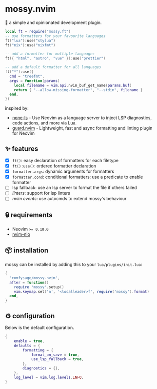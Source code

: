 # mossy.nvim

:mushroom: a simple and opinionated development plugin.

```lua
local ft = require("mossy.ft")
-- use formatters for your favourite languages
ft("lua"):use("stylua")
ft("nix"):use("nixfmt")

-- add a formatter for multiple languages
ft({ "html", "astro", "vue" }):use("prettier")

-- add a default formatter for all languages
ft("*"):use({
  cmd = "treefmt",
  args = function(params)
    local filename = vim.api.nvim_buf_get_name(params.buf)
    return { "--allow-missing-formatter", "--stdin", filename }
  end,
})
```

inspired by:
- [none-ls](https://github.com/nvimtools/none-ls.nvim) - Use Neovim as a language server to inject LSP diagnostics, code actions, and more via Lua.
- [guard.nvim](https://github.com/nvimdev/guard.nvim) - Lightweight, fast and async formatting and linting plugin for Neovim

## :sparkles: features

- [x] `ft()`: easy declaration of formatters for each filetype
- [x] `ft():use()`: ordered formatter declaration
- [x] `formatter.args`: dynamic arguments for formatters
- [x] `formatter.cond`: conditional formatters: use a predicate to enable formatter
- [ ] lsp fallback: use an lsp server to format the file if others failed
- [ ] *linters*: support for lsp linters
- [ ] *nvim events*: use autocmds to extend mossy's behaviour

## :lock: requirements

- Neovim `>= 0.10.0`
- [nvim-nio](https://github.com/nvim-neotest/nvim-nio)

## :package: installation

mossy can be installed by adding this to your `lua/plugins/init.lua`:

```lua
{
  'comfysage/mossy.nvim',
  after = function()
    require 'mossy'.setup()
    vim.keymap.set('n', '<localleader>f', require('mossy').format)
  end,
}
```

## :gear: configuration

Below is the default configuration.

```lua
{
	enable = true,
	defaults = {
		formatting = {
			format_on_save = true,
			use_lsp_fallback = true,
		},
		diagnostics = {},
	},
	log_level = vim.log.levels.INFO,
}
```

